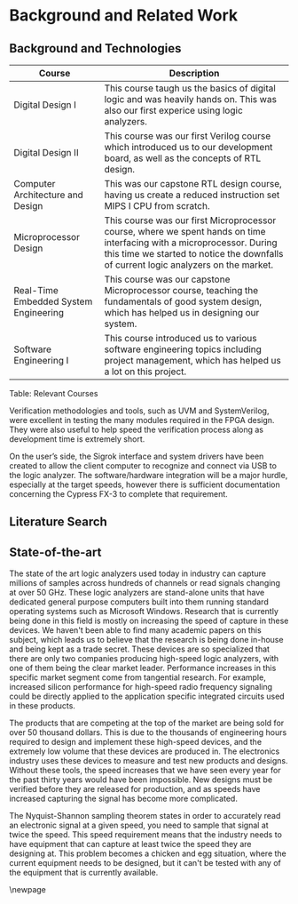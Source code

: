# Background and Related Work #

## Background and Technologies ##

<!-- [Provide the necessary background of this project, including concepts and knowledge (e.g design patterns, asynchronous programming, project estimation, scientific and mathematical theories), along with technologies (e.g. PhP, MySql). In addition, provide an updated table of courses you have taken that you applied to the project and how you applied them.] -->


| Course 									| Description | 
| --- 										| ------- |
| Digital Design I 							| This course taugh us the basics of digital logic and was heavily hands on. This was also our first experice using logic analyzers. |
| Digital Design II 						| This course was our first Verilog course which introduced us to our development board, as well as the concepts of RTL design. |
| Computer Architecture and Design 			| This was our capstone RTL design course, having us create a reduced instruction set MIPS I CPU from scratch. |
| Microprocessor Design 					| This course was our first Microprocessor course, where we spent hands on time interfacing with a microprocessor. During this time we started to notice the downfalls of current logic analyzers on the market.|
| Real-Time Embedded System Engineering 	| This course was our capstone Microprocessor course, teaching the fundamentals of good system design, which has helped us in designing our system. |
| Software Engineering I 					| This course introduced us to various software engineering topics including project management, which has helped us a lot on this project. |
Table: Relevant Courses

Verification methodologies and tools, such as UVM and SystemVerilog, were excellent in testing the many modules required in the FPGA design. They were also useful to help speed the verification process along as development time is extremely short.

On the user’s side, the Sigrok interface and system drivers have been created to allow the client computer to recognize and connect via USB to the logic analyzer. The software/hardware integration will be a major hurdle, especially at the target speeds, however there is sufficient documentation concerning the Cypress FX-3 to complete that requirement.

## Literature Search ##

<!-- [Similarly, present your updated literature search adding to those that you explained in Chapter 1 of 195A workbook.] -->

## State-of-the-art ##

<!-- [A smaller, one page summary follows the literature review. Please refer to ‘State-of-the-Art Summary’ section in Chapter 1 of 195A workbook. You should provide an updated state-of-the-art summary here.]  -->

The state of the art logic analyzers used today in industry can capture millions of samples across hundreds of channels or read signals changing at over 50 GHz. These logic analyzers are stand-alone units that have dedicated general purpose computers built into them running standard operating systems such as Microsoft Windows. Research that is currently being done in this field is mostly on increasing the speed of capture in these devices. We haven't been able to find many academic papers on this subject, which leads us to believe that the research is being done in-house and being kept as a trade secret. These devices are so specialized that there are only two companies producing high-speed logic analyzers, with one of them being the clear market leader. Performance increases in this specific market segment come from tangential research. For example, increased silicon performance for high-speed radio frequency signaling could be directly applied to the application specific integrated circuits used in these products.

The products that are competing at the top of the market are being sold for over 50 thousand dollars. This is due to the thousands of engineering hours required to design and implement these high-speed devices, and the extremely low volume that these devices are produced in. The electronics industry uses these devices to measure and test new products and designs. Without these tools, the speed increases that we have seen every year for the past thirty years would have been impossible. New designs must be verified before they are released for production, and as speeds have increased capturing the signal has become more complicated.

The Nyquist-Shannon sampling theorem states in order to accurately read an electronic signal at a given speed, you need to sample that signal at twice the speed. This speed requirement means that the industry needs to have equipment that can capture at least twice the speed they are designing at. This problem becomes a chicken and egg situation, where the current equipment needs to be designed, but it can't be tested with any of the equipment that is currently available.

\newpage